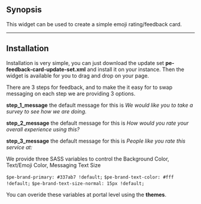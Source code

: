## Synopsis

This widget can be used to create a simple emoji rating/feedback card.

***

## Installation

Installation is very simple, you can just download the update set **pe-feedback-card-update-set.xml** and install it on your instance. Then the widget is available for you to drag and drop on your page.

There are 3 steps for feedback, and to make the it easy for to swap messaging on each step we are providing 3 options.

**step_1_message** the default message for this is *We would like you to take a survey to see how we are doing.*

**step_2_message** the default message for this is *How would you rate your overall experience using this?* 

**step_3_message** the default message for this is *People like you rate this service at:*

We provide three SASS variables to control the Background Color, Text/Emoji Color, Messaging Text Size

`$pe-brand-primary: #337ab7 !default;`
`$pe-brand-text-color: #fff !default;`
`$pe-brand-text-size-normal: 15px !default;`

You can overide these variables at portal level using the **themes**.





